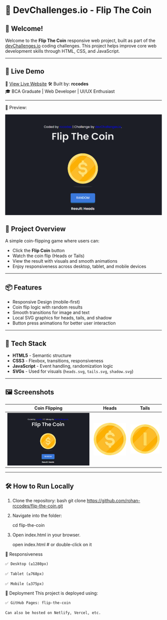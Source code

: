 # 🎯 DevChallenges.io - Flip The Coin


## 👋 Welcome!

Welcome to the **Flip The Coin** responsive web project, built as part of the [devChallenges.io](https://devchallenges.io/) coding challenges. This project helps improve core web development skills through HTML, CSS, and JavaScript.

---

## 🚀 Live Demo

🔗 [View Live Website](https://rohan-rccodes.github.io/Coin-flip/) 
🛠 Built by: **rccodes**  
🎓 BCA Graduate | Web Developer | UI/UX Enthusiast

---
📸 Preview:

![Preview](images/preview.png)

## 🧠 Project Overview

A simple coin-flipping game where users can:

- Click the **Flip Coin** button
- Watch the coin flip (Heads or Tails)
- View the result with visuals and smooth animations
- Enjoy responsiveness across desktop, tablet, and mobile devices

---

## 📦 Features

- Responsive Design (mobile-first)
- Coin flip logic with random results
- Smooth transitions for image and text
- Local SVG graphics for heads, tails, and shadow
- Button press animations for better user interaction

---

## 🧩 Tech Stack

- **HTML5** - Semantic structure
- **CSS3** - Flexbox, transitions, responsiveness
- **JavaScript** - Event handling, randomization logic
- **SVGs** - Used for visuals (`heads.svg`, `tails.svg`, `shadow.svg`)

---

## 🖼 Screenshots

| Coin Flipping | Heads | Tails |
|---------------|-------|-------|
| ![Main UI](./images/preview.png) | ![Heads](./images/heads.svg) | ![Tails](./images/tails.svg) |

---

## 🛠 How to Run Locally

1. Clone the repository:
   bash
   git clone https://github.com/rohan-rccodes/flip-the-coin.git

2. Navigate into the folder:

   cd flip-the-coin

3. Open index.html in your browser.

   open index.html  # or double-click on it

📱 Responsiveness

    ✅ Desktop (≥1280px)

    ✅ Tablet (≥768px)

    ✅ Mobile (≥375px)

📡 Deployment
   This project is deployed using:

    ✅ GitHub Pages: flip-the-coin

    Can also be hosted on Netlify, Vercel, etc.


